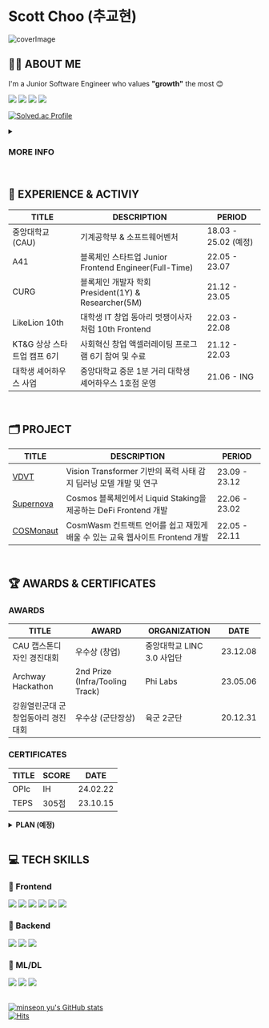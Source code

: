 # Scott Choo (추교현)

![coverImage](https://github.com/scottXchoo/scottXchoo/assets/107841492/09cf1f36-e611-4a1b-84c7-ce412a060263)


## 👋🏼 ABOUT ME

I'm a Junior Software Engineer who values **"growth"** the most 😊

<a href="https://scottxchoo.xyz/" target='_blank'><img src="https://img.shields.io/badge/Blog-20C997?style=for-the-badge&logo=BlogLovin&logoColor=white"></a>
<a href="https://www.instagram.com/dev.chooble/" target='_blank'><img src="https://img.shields.io/badge/Instagram-E4405F?style=for-the-badge&logo=Instagram&logoColor=white"></a>
<a href="https://www.linkedin.com/in/%EA%B5%90%ED%98%84-%EC%B6%94-a61aa5155/" target='_blank'><img src="https://img.shields.io/badge/LinkedIn-0A66C2?style=for-the-badge&logo=LinkedIn&logoColor=white"></a>
<a href="https://twitter.com/scottXchoo" target='_blank'><img src="https://img.shields.io/badge/X(Twitter)-000000?style=for-the-badge&logo=X&logoColor=white"></a>

[![Solved.ac Profile](http://mazassumnida.wtf/api/v2/generate_badge?boj=ckh0601)](https://solved.ac/ckh0601/)

<details>
  <summary>
    <h3><b>MORE INFO</b></h3>
  </summary>
  <div markdown="1">
    
### OPEN SOURCE (오픈소스 기여)
- **Build Project** | [Frontend Simple Starter](https://github.com/scottXchoo/Frontend-Simple-Starter) | 23.09.18
- **Typo Correction**([PR Merged](https://github.com/sillsdev/docu-notion/pull/62)) | [docu-notion](https://github.com/sillsdev/docu-notion) | 23.08.05
    
    <br/>

### MAJOR COURSES (주요 수강 과목)
|**NAME**|**SCORE**|
|------|---|
|객체지향프로그래밍|A+|
|이미지 및 자연어 처리를 위한 딥러닝|A+|
|공업수학(1)|A+|
|선형대수학|B+|
|미적분학(1)|A+|
|운영체제|예정|
|알고리즘|예정|
|자료구조|예정|
|소프트웨어프로젝트|예정|
|파이썬과 인공지능|예정|
|컴퓨터구조|예정|

  <br/>

### MORE INFO (구체적인 소개)
🚀 **중앙대학교 기계공학부 & SW벤처융합전공** (25년 2월 졸업 예정)
    
- 손가락 몇 번 움직이는 것으로 **무한대에 가까운 영향력을 행사**할 수 있는 소프트웨어 개발에 매력을 느껴 기계공학도에서 소프트웨어 엔지니어가 되었습니다.
- 개발자 생태계 활성화에 기여하는 **오픈소스 프로젝트들**과 단기간 압축 성장할 수 있는 **해커톤 참가**를 좋아합니다.
<br/>

🔥 **약 1년 3개월 동안** Seed 150억 투자받은 [스타트업](https://www.a41.io/)에서 **프론트엔드 엔지니어**로 근무한 경험

- **주어진 일을 어떻게든 수행**하기 위해서 며칠씩 야근하며 밤을 새울 수 있는 **끈기와 열정**을 갖고 있습니다.
- 팀원들과 원활하게 협업하는데 필요한 **의사소통 능력**을 갖고 있어서 회사 동료분들과 트러블 없이 **즐겁게 회사 생활**을 했습니다.
<br/>

🎯 **프론트엔드 개발을 중심**으로 백엔드, 블록체인, ML/DL 등 여러 기술을 적절히 잘 사용하는 풀스택 소프트웨어 엔지니어가 장기적인 목표

- [**컴퓨터 비전 관련 딥러닝 프로젝트**](https://scottxchoo.xyz/pr-vdvt/)를 통해 **AI 도메인 지식**을 쌓았습니다.
- 블록체인 개발자 학회인 [**CURG**](http://www.curg.tech)를 **학회장으로서 약 1년간 운영**했고 [**블록체인 관련 리서치**](https://medium.com/curg/gasper-casper-ghost-5aa9c226265c)를 통해 **블록체인에 대한 지식**을 쌓았습니다.
  </div>
</details>
  
<br/>

## 🏢 EXPERIENCE & ACTIVIY
|**TITLE**|**DESCRIPTION**|**PERIOD**|
|------|---|---|
|중앙대학교(CAU)|기계공학부 & 소프트웨어벤처|18.03 - 25.02 (예정)|
|A41|블록체인 스타트업 Junior Frontend Engineer(Full-Time)|22.05 - 23.07|
|CURG|블록체인 개발자 학회 President(1Y) & Researcher(5M)|21.12 - 23.05|
|LikeLion 10th|대학생 IT 창업 동아리 멋쟁이사자처럼 10th Frontend|22.03 - 22.08|
|KT&G 상상 스타트업 캠프 6기|사회혁신 창업 액셀러레이팅 프로그램 6기 참여 및 수료|21.12 - 22.03|
|대학생 셰어하우스 사업|중앙대학교 중문 1분 거리 대학생 셰어하우스 1호점 운영|21.06 - ING|

<br/>

## 🗂️ PROJECT
|**TITLE**|**DESCRIPTION**|**PERIOD**|
|------|---|---|
|[VDVT](https://scottxchoo.xyz/pr-vdvt/)|Vision Transformer 기반의 폭력 사태 감지 딥러닝 모델 개발 및 연구|23.09 - 23.12|
|[Supernova](https://github.com/scottXchoo/Supernova-Frontend)|Cosmos 블록체인에서 Liquid Staking을 제공하는 DeFi Frontend 개발|22.06 - 23.02|
|[COSMonaut](https://cosmonaut.cosmwasm.com/)|CosmWasm 컨트랙트 언어를 쉽고 재밌게 배울 수 있는 교육 웹사이트 Frontend 개발|22.05 - 22.11|

<br/>

## 🏆 AWARDS & CERTIFICATES
### AWARDS
|**TITLE**|**AWARD**|**ORGANIZATION**|**DATE**|
|------|---|---|------|
|CAU 캡스톤디자인 경진대회|우수상 (창업)|중앙대학교 LINC 3.0 사업단|23.12.08|
|Archway Hackathon|2nd Prize (Infra/Tooling Track)|Phi Labs|23.05.06|
|강원열린군대 군 창업동아리 경진대회|우수상 (군단장상)|육군 2군단|20.12.31|

### CERTIFICATES

|**TITLE**|**SCORE**|**DATE**|
|---|---|---|
|OPIc|IH|24.02.22|
|TEPS|305점|23.10.15|

<details>
  <summary>
    <b>PLAN (예정)</b>
  </summary>
  <div markdown="1">
<br>
    
|**TITLE**|**SCORE**|**DATE**|
|---|---|---|
|SQLD|자격증|24.05.01|
|PCCP|Lv.4|24.06.01|
|PCSQL|Lv.4|24.06.01|
|정보처리기사|쟈격증|24.08.01|
|TOPCIT|400점|24.11.01|

  </div>
</details>

<br/>

## 💻 TECH SKILLS
### 📱 Frontend
<div>
  <img src="https://img.shields.io/badge/React-61DAFB?style=for-the-badge&logo=React&logoColor=black">
  <img src="https://img.shields.io/badge/Next.js-000000?style=for-the-badge&logo=Next.js&logoColor=white">
  <img src="https://img.shields.io/badge/Recoil-764ABC?style=for-the-badge&logo=Recoil&logoColor=white">
  <img src="https://img.shields.io/badge/React Query-FF4154?style=for-the-badge&logo=ReactQuery&logoColor=white">
  <img src="https://img.shields.io/badge/TypeScript-3178C6?style=for-the-badge&logo=TypeScript&logoColor=white">
  <img src="https://img.shields.io/badge/TailwindCSS-06B6D4?style=for-the-badge&logo=TailwindCSS&logoColor=white">
</div>

### 💽 Backend
<div>
  <img src="https://img.shields.io/badge/Java-004027?style=for-the-badge&logo=Jameson&logoColor=white">
  <img src="https://img.shields.io/badge/mysql-4479A1?style=for-the-badge&logo=mysql&logoColor=white">
  <img src="https://img.shields.io/badge/firebase-FFCA28?style=for-the-badge&logo=firebase&logoColor=white">
</div>

### 🤖 ML/DL
<div>
  <img src="https://img.shields.io/badge/Python-3776AB?style=for-the-badge&logo=Python&logoColor=white">
  <img src="https://img.shields.io/badge/Keras-D00000?style=for-the-badge&logo=Keras&logoColor=white">
  <img src="https://img.shields.io/badge/Tensorflow-FF6F00?style=for-the-badge&logo=TensorFlow&logoColor=white">
</div>

<br/>

[![minseon yu's GitHub stats](https://github-readme-stats.vercel.app/api?username=scottXchoo&show_icons=true)](https://github.com/scottXchoo/github-readme-stats)
<br/>
[![Hits](https://hits.seeyoufarm.com/api/count/incr/badge.svg?url=https%3A%2F%2Fgithub.com%2FscottXchoo&count_bg=%23FE6F00&title_bg=%23555555&icon=github.svg&icon_color=%23E7E7E7&title=HELLO&edge_flat=true)](https://hits.seeyoufarm.com)
